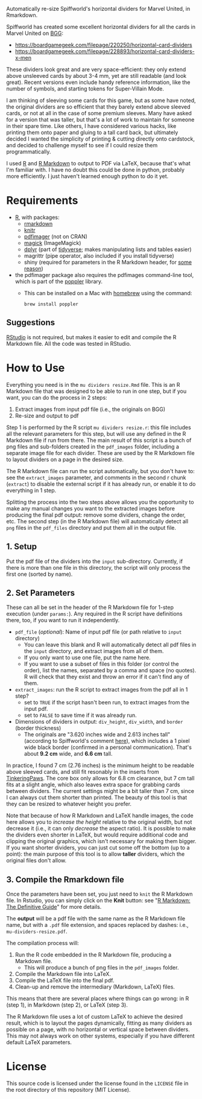 Automatically re-size Spiffworld's horizontal dividers for Marvel United, in Rmarkdown.

Spiffworld has created some excellent horizontal dividers for all the cards in Marvel United on [BGG](https://boardgamegeek.com/):

* https://boardgamegeek.com/filepage/220250/horizontal-card-dividers
* https://boardgamegeek.com/filepage/228893/horizontal-card-dividers-x-men

These dividers look great and are very space-efficient: they only extend above unsleeved cards by about 3-4 mm, yet are still readable (and look great).  Recent versions even include handy reference information, like the number of symbols, and starting tokens for Super-Villain Mode.

I am thinking of sleeving some cards for this game, but as some have noted, the original dividers are so efficient that they barely extend above sleeved cards, or not at all in the case of some premium sleeves.  Many have asked for a version that was taller, but that's a lot of work to maintain for someone in their spare time.  Like others, I have considered various hacks, like printing them onto paper and gluing to a tall card back, but ultimately decided I wanted the simplicity of printing & cutting directly onto cardstock, and decided to challenge myself to see if I could resize them programmatically.

I used [R](https://www.r-project.org/) and [R Markdown](https://rmarkdown.rstudio.com/) to output to PDF via LaTeX, because that's what I'm familiar with.  I have no doubt this could be done in python, probably more efficiently.  I just haven't learned enough python to do it yet.


# Requirements

* [R](https://www.r-project.org/), with packages:
  + [rmarkdown](https://rmarkdown.rstudio.com/)
  + [knitr](https://yihui.org/knitr/)
  + [pdfimager](https://sckott.github.io/pdfimager/) (not on CRAN)
  + [magick](https://cran.r-project.org/web/packages/magick/vignettes/intro.html) (ImageMagick)
  + [dplyr](https://dplyr.tidyverse.org/) (part of [tidyverse](https://www.tidyverse.org/); makes manipulating lists and tables easier)
  + magrittr (pipe operator, also included if you install tidyverse)
  + shiny (required for parameters in the R Markdown header, for [some reason](https://github.com/rstudio/rstudio/issues/4779))
* the pdfimager package also requires the pdfimages command-line tool, which is part of the [poppler](https://poppler.freedesktop.org/) library.
  + This can be installed on a Mac with [homebrew](https://brew.sh/) using the command:
    
        brew install poppler

## Suggestions

[RStudio](https://www.rstudio.com/) is not required, but makes it easier to edit and compile the R Markdown file.  All the code was tested in RStudio.

# How to Use

Everything you need is in the `mu dividers resize.Rmd` file.  This is an R Markdown file that was designed to be able to run in one step, but if you want, you can do the process in 2 steps:

1. Extract images from input pdf file (i.e., the originals on BGG)
2. Re-size and output to pdf

Step 1 is performed by the R script `mu dividers resize.r`: this file includes all the relevant parameters for this step, but will use any defined in the R Markdown file if run from there.  The main result of this script is a bunch of png files and sub-folders created in the `pdf_images` folder, including a separate image file for each divider.  These are used by the R Markdown file to layout dividers on a page in the desired size.

The R Markdown file can run the script automatically, but you don't have to: see the `extract_images` parameter, and comments in the second r chunk (`extract`) to disable the external script if it has already run, or enable it to do everything in 1 step.

Splitting the process into the two steps above allows you the opportunity to make any manual changes you want to the extracted images before producing the final pdf output: remove some dividers, change the order, etc.  The second step (in the R Markdown file) will automatically detect all `png` files in the `pdf_files` directory and put them all in the output file.

## 1. Setup

Put the pdf file of the dividers into the `input` sub-directory.
Currently, if there is more than one file in this directory, the script will only process the first one (sorted by name).

## 2. Set Parameters

These can all be set in the header of the R Markdown file for 1-step execution (under `params:`).  Any required in the R script have definitions there, too, if you want to run it independently.

* `pdf_file` (*optional*): Name of input pdf file (or path relative to `input` directory)
  + You can leave this blank and R will automatically detect all pdf files in the `input` directory, and extract images from all of them.
  + If you only want to use one file, put the name here.
  + If you want to use a subset of files in this folder (or control the order), list the names, separated by a comma and space (no quotes).  R will check that they exist and throw an error if it can't find any of them.
* `extract_images`: run the R script to extract images from the pdf all in 1 step?
  + set to `TRUE` if the script hasn't been run, to extract images from the input pdf.
  + set to `FALSE` to save time if it was already run.
* Dimensions of dividers in output: `div_height`, `div_width`, and `border` (border thickness)
  + The originals are "3.620 inches wide and 2.613 inches tall" (according to Spiffworld's comment [here](https://boardgamegeek.com/filepage/228893/horizontal-card-dividers-x-men)), which includes a 1 pixel wide black border (confirmed in a personal communication).  That's about **9.2 cm** wide, and **6.6 cm** tall.

In practice, I found 7 cm (2.76 inches) is the minimum height to be readable above sleeved cards, and still fit resonably in the inserts from [TinkeringPaws](https://www.etsy.com/ca/listing/997029350/marvel-united-board-game-insert). The core box only allows for 6.8 cm clearance, but 7 cm tall fits at a slight angle, which also leaves extra space for grabbing cards between dividers.  The current settings might be a bit taller than 7 cm, since I can always cut them shorter than printed.  The beauty of this tool is that they can be resized to whatever height you prefer.

Note that because of how R Markdown and LaTeX handle images, the code here allows you to _increase the height_ relative to the original width, but not decrease it (i.e., it can only _decrease_ the aspect ratio).  It is possible to make the dividers even shorter in LaTeX, but would require additional code and clipping the original graphics, which isn't necessary for making them bigger.  If you want shorter dividers, you can just cut some off the bottom (up to a point): the main purpose of this tool is to allow **taller** dividers, which the original files don't allow.

## 3. Compile the Rmarkdown file

Once the parameters have been set, you just need to `knit` the R Markdown file.  In Rstudio, you can simply click on the **Knit** button: see "[R Markdown: The Definitive Guide](https://bookdown.org/yihui/rmarkdown/compile.html)" for more details.

The **output** will be a pdf file with the same name as the R Markdown file name, but with a `.pdf` file extension, and spaces replaced by dashes: i.e., `mu-dividers-resize.pdf`.

The compilation process will:

1. Run the R code embedded in the R Markdown file, producing a Markdown file.
    - This will produce a bunch of png files in the `pdf_images` folder.
2. Compile the Markdown file into LaTeX.
3. Compile the LaTeX file into the final pdf.
4. Clean-up and remove the intermediary (Markdown, LaTeX) files.

This means that there are several places where things can go wrong: in R (step 1), in Markdown (step 2), or LaTeX (step 3).

The R Markdown file uses a lot of custom LaTeX to achieve the desired result, which is to layout the pages dynamically, fitting as many dividers as possible on a page, with no horizontal or vertical space between dividers.  This may not always work on other systems, especially if you have different default LaTeX parameters.  

# License

This source code is licensed under the license found in the `LICENSE` file in the root directory of this repository (MIT License).
